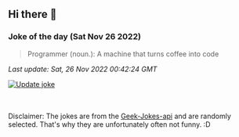 ## Hi there 👋

### Joke of the day (Sat Nov 26 2022)
<!-- joke -->
>Programmer (noun.): A machine that turns coffee into code
<!-- /joke -->

*Last update: Sat, 26 Nov 2022 00:42:24 GMT*

[![Update joke](https://github.com/nclskfm/nclskfm/actions/workflows/joke.yml/badge.svg)](https://github.com/nclskfm/nclskfm/actions/workflows/joke.yml)

<br><br>
Disclaimer: The jokes are from the [Geek-Jokes-api](https://github.com/sameerkumar18/geek-joke-api) and are randomly selected. That's why they are unfortunately often not funny. :D

